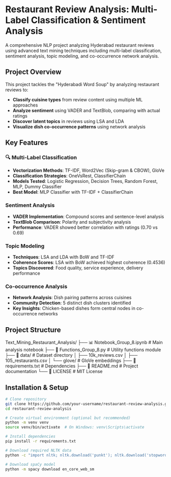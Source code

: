 # Restaurant Review Analysis: Multi-Label Classification & Sentiment Analysis

A comprehensive NLP project analyzing Hyderabad restaurant reviews using advanced text mining techniques including multi-label classification, sentiment analysis, topic modeling, and co-occurrence network analysis.

## Project Overview

This project tackles the "Hyderabadi Word Soup" by analyzing restaurant reviews to:
- **Classify cuisine types** from review content using multiple ML approaches
- **Analyze sentiment** using VADER and TextBlob, comparing with actual ratings
- **Discover latent topics** in reviews using LSA and LDA
- **Visualize dish co-occurrence patterns** using network analysis

## Key Features

### 🔍 Multi-Label Classification
- **Vectorization Methods**: TF-IDF, Word2Vec (Skip-gram & CBOW), GloVe
- **Classification Strategies**: OneVsRest, ClassifierChain
- **Models Tested**: Logistic Regression, Decision Trees, Random Forest, MLP, Dummy Classifier
- **Best Model**: MLP Classifier with TF-IDF + ClassifierChain

### Sentiment Analysis
- **VADER Implementation**: Compound scores and sentence-level analysis
- **TextBlob Comparison**: Polarity and subjectivity analysis
- **Performance**: VADER showed better correlation with ratings (0.70 vs 0.69)

### Topic Modeling
- **Techniques**: LSA and LDA with BoW and TF-IDF
- **Coherence Scores**: LSA with BoW achieved highest coherence (0.4536)
- **Topics Discovered**: Food quality, service experience, delivery performance

### Co-occurrence Analysis
- **Network Analysis**: Dish pairing patterns across cuisines
- **Community Detection**: 5 distinct dish clusters identified
- **Key Insights**: Chicken-based dishes form central nodes in co-occurrence networks

## Project Structure
Text_Mining_Restaurant_Analysis/
├── 📊 Notebook_Group_8.ipynb # Main analysis notebook
├── 🔧 Functions_Group_8.py # Utility functions module
├── 📁 data/ # Dataset directory
│ ├── 10k_reviews.csv
│ ├── 105_restaurants.csv
│ └── glove/ # GloVe embeddings
├── 📄 requirements.txt # Dependencies
├── 📄 README.md # Project documentation
└── 📄 LICENSE # MIT License


## Installation & Setup

```bash
# Clone repository
git clone https://github.com/your-username/restaurant-review-analysis.git
cd restaurant-review-analysis

# Create virtual environment (optional but recommended)
python -m venv venv
source venv/bin/activate  # On Windows: venv\Scripts\activate

# Install dependencies
pip install -r requirements.txt

# Download required NLTK data
python -c "import nltk; nltk.download('punkt'); nltk.download('stopwords'); nltk.download('wordnet')"

# Download spaCy model
python -m spacy download en_core_web_sm
